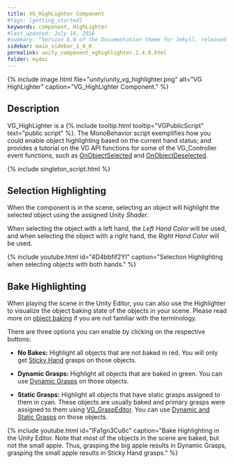 ```yaml
---
title: VG_HighLighter Component
#tags: [getting_started]
keywords: component, HighLighter
#last_updated: July 16, 2016
#summary: "Version 6.0 of the Documentation theme for Jekyll, released July 4, 2016, implements relative links so you can view the files offline or on any server without configuring urls and baseurls. Additionally, you can store pages in subdirectories. Templates for alerts and images are available."
sidebar: main_sidebar_1_4_0
permalink: unity_component_vghighlighter.1.4.0.html
folder: mydoc
---
```


{% include image.html file="unity/unity_vg_highlighter.png" alt="VG HighLighter" caption="VG_HighLighter Component." %}

## Description

VG_HighLighter is a {% include tooltip.html tooltip="VGPublicScript" text="public script" %}.
The MonoBehavior script exemplifies how you could enable object highlighting based on the current hand status; 
and provides a tutorial on the VG API functions for some of the VG_Controller event functions, 
such as [OnObjectSelected](virtualgrasp_unityapi.1.4.0.html#vg_controlleronobjectselected) and [OnObjectDeselected](virtualgrasp_unityapi.1.4.0.html#vg_controlleronobjectdeselected).

{% include singleton_script.html %}

<!--{% include youtube.html id="FX4HQCO_hd8" %}-->

## Selection Highlighting

When the component is in the scene, selecting an object will highlight the selected object using the assigned Unity *Shader*.

When selecting the object with a left hand, the *Left Hand Color* will be used, and when selecting the object with a right hand, the *Right Hand Color* will be used.

{% include youtube.html id="4D4bbfif2YI" caption="Selection Highlighting when selecting objects with both hands." %}

## Bake Highlighting

When playing the scene in the Unity Editor, you can also use the Highlighter to visualize the object baking state of the objects in your scene. 
Please read more on [object baking](object_baking.1.4.0.html) if you are not familiar with the terminology.

There are three options you can enable by clicking on the respective buttons:

* **No Bakes:** Highlight all objects that are not baked in red. You will only get [Sticky Hand](grasp_interaction.1.4.0.html#grasp-interaction-type) grasps on those objects.

* **Dynamic Grasps:** Highlight all objects that are baked in green. You can use [Dynamic Grasps](grasp_interaction.1.4.0.html#grasp-synthesis-method) on those objects.

* **Static Grasps:** Highlight all objects that have static grasps assigned to them in cyan. These objects are usually baked and primary grasps were assigned to them using [VG_GraspEditor](unity_component_vggraspeditor.1.4.0.html). You can use [Dynamic and Static Grasps](grasp_interaction.1.4.0.html#grasp-synthesis-method) on those objects.

{% include youtube.html id="lFa1gn3Cu6c" caption="Bake Highlighting in the Unity Editor. Note that most of the objects in the scene are baked, but not the small apple. Thus, grasping the big apple results in Dynamic Grasps, grasping the small apple results in Sticky Hand grasps." %}

